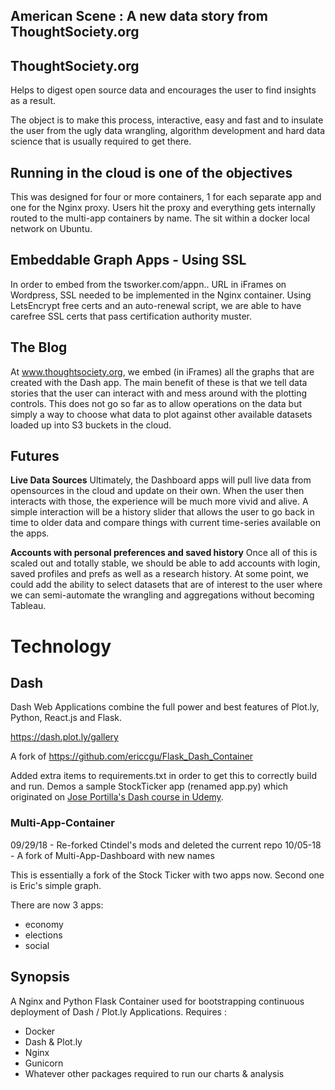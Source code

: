 ## American Scene : A new data story from ThoughtSociety.org

## ThoughtSociety.org 
Helps to digest open source data and encourages the user to find insights as a result.

The object is to make this process, interactive, easy and fast and to insulate the user from the ugly data wrangling, 
algorithm development and hard data science that is usually required to get there.

## Running in the cloud is one of the objectives

This was designed for four or more containers, 1 for each separate app and one for the Nginx proxy.
Users hit the proxy and everything gets internally routed to the multi-app containers by name. The sit within a docker local network on Ubuntu.

## Embeddable Graph Apps - Using SSL
In order to embed from the tsworker.com/appn.. URL in iFrames on Wordpress, SSL needed to be implemented in the Nginx container. 
Using LetsEncrypt free certs and an auto-renewal script, 
we are able to have carefree SSL certs that pass certification authority muster.

## The Blog
At www.thoughtsociety.org, we embed (in iFrames) all the graphs that are created with the Dash app. 
The main benefit of these is that we tell data stories that the user can interact with and mess around with 
the plotting controls.
This does not go so far as to allow operations on the data but 
simply a way to choose what data to plot against other available
datasets loaded up into S3 buckets in the cloud. 

## Futures
**Live Data Sources** Ultimately, the Dashboard apps will pull live data from opensources in 
the cloud and update on their own. When the user then interacts with those, the experience will be much more vivid
and alive. A simple interaction will be a history slider that allows the user to go back in time to older data
and compare things with current time-series available on the apps.  
    
**Accounts with personal preferences and saved history** Once all of this is scaled out and totally stable, we should
be able to add accounts with login, saved profiles and prefs as well as a research history. At some point, we could 
add the ability to select datasets that are of interest to the user where we can semi-automate 
the wrangling and aggregations without becoming Tableau. 

# Technology
## Dash

Dash Web Applications combine the full power and best features of Plot.ly, Python, React.js and Flask.

https://dash.plot.ly/gallery

A fork of 
https://github.com/ericcgu/Flask_Dash_Container

Added extra items to requirements.txt in order to get this to correctly build and run.
Demos a sample StockTicker app (renamed app.py) which originated 
on [Jose Portilla's Dash course in Udemy](https://www.udemy.com/interactive-python-dashboards-with-plotly-and-dash/learn/v4/overview).

### Multi-App-Container 

09/29/18 - Re-forked Ctindel's mods and deleted the current repo
10/05-18 - A fork of Multi-App-Dashboard with new names

This is essentially a fork of the Stock Ticker with two apps now. Second one is Eric's simple graph.

There are now 3 apps:  

* economy
* elections
* social

## Synopsis
A Nginx and Python Flask Container used for bootstrapping continuous deployment of Dash / Plot.ly Applications.
Requires :

* Docker
* Dash & Plot.ly
* Nginx
* Gunicorn
* Whatever other packages required to run our charts & analysis